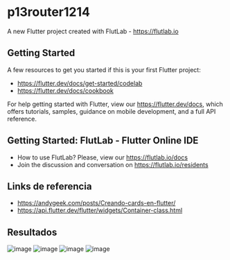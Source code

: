 # p13router1214

A new Flutter project created with FlutLab - https://flutlab.io

## Getting Started

A few resources to get you started if this is your first Flutter project:

- https://flutter.dev/docs/get-started/codelab
- https://flutter.dev/docs/cookbook

For help getting started with Flutter, view our
https://flutter.dev/docs, which offers tutorials,
samples, guidance on mobile development, and a full API reference.

## Getting Started: FlutLab - Flutter Online IDE

- How to use FlutLab? Please, view our https://flutlab.io/docs
- Join the discussion and conversation on https://flutlab.io/residents

## Links de referencia

- https://andygeek.com/posts/Creando-cards-en-flutter/
- https://api.flutter.dev/flutter/widgets/Container-class.html

## Resultados

![image](https://github.com/GarciaC128/Act14-rutas-v2-1214/assets/143743720/670e802b-40c0-4b79-857b-621b557e89ba)
![image](https://github.com/GarciaC128/Act14-rutas-v2-1214/assets/143743720/845756db-2884-43b6-b072-6d3869f7bf15)
![image](https://github.com/GarciaC128/Act14-rutas-v2-1214/assets/143743720/a3609b90-3b71-43a4-b6a0-635eae34fa28)
![image](https://github.com/GarciaC128/Act14-rutas-v2-1214/assets/143743720/aafc3a5f-5307-4b07-bbc2-254e90fced5e)



